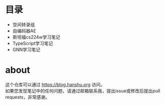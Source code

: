 # 目录
- 空间转录组  
- 自编码器AE  
- 斯坦福cs224w学习笔记
- TypeScript学习笔记
- GNN学习笔记

# about
这个仓库可以通过 https://blog.hanshu.org 访问。  
如果您发现笔记中的任何问题，请通过邮箱联系我，提出issue或修改后提出pull requests，非常感谢。
